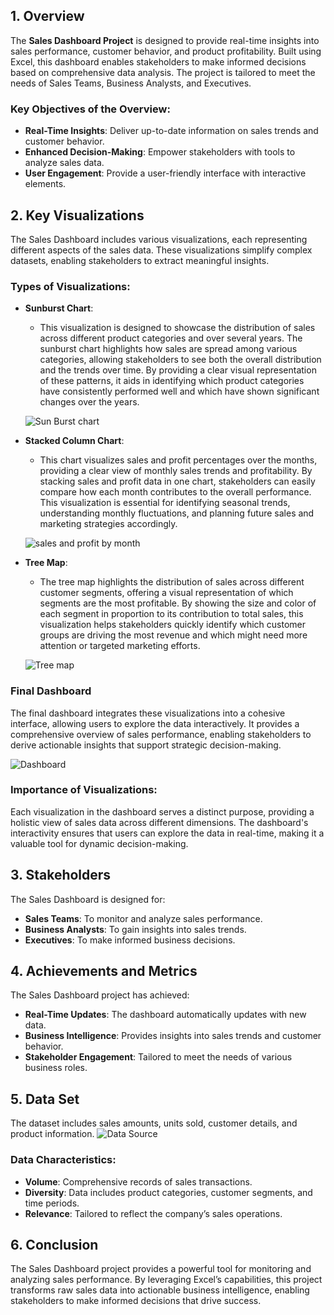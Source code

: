 

## **1. Overview**

The **Sales Dashboard Project** is designed to provide real-time insights into sales performance, customer behavior, and product profitability. Built using Excel, this dashboard enables stakeholders to make informed decisions based on comprehensive data analysis. The project is tailored to meet the needs of Sales Teams, Business Analysts, and Executives.

### **Key Objectives of the Overview**:
- **Real-Time Insights**: Deliver up-to-date information on sales trends and customer behavior.
- **Enhanced Decision-Making**: Empower stakeholders with tools to analyze sales data.
- **User Engagement**: Provide a user-friendly interface with interactive elements.

## **2. Key Visualizations**

The Sales Dashboard includes various visualizations, each representing different aspects of the sales data. These visualizations simplify complex datasets, enabling stakeholders to extract meaningful insights.

### **Types of Visualizations**:

- **Sunburst Chart**:
  - This visualization is designed to showcase the distribution of sales across different product categories and over several years. The sunburst chart highlights how sales are spread among various categories, allowing stakeholders to see both the overall distribution and the trends over time. By providing a clear visual representation of these patterns, it aids in identifying which product categories have consistently performed well and which have shown significant changes over the years.

  ![Sun Burst chart](https://github.com/user-attachments/assets/c83eb1d1-9724-45b3-bc6e-b813f636c333)

- **Stacked Column Chart**:
  - This chart visualizes sales and profit percentages over the months, providing a clear view of monthly sales trends and profitability. By stacking sales and profit data in one chart, stakeholders can easily compare how each month contributes to the overall performance. This visualization is essential for identifying seasonal trends, understanding monthly fluctuations, and planning future sales and marketing strategies accordingly.

  ![sales and profit by month](https://github.com/user-attachments/assets/de419a38-736a-45ca-9c6f-406b6c786683)

- **Tree Map**:
  - The tree map highlights the distribution of sales across different customer segments, offering a visual representation of which segments are the most profitable. By showing the size and color of each segment in proportion to its contribution to total sales, this visualization helps stakeholders quickly identify which customer groups are driving the most revenue and which might need more attention or targeted marketing efforts.

  ![Tree map](https://github.com/user-attachments/assets/e08d0f9f-c31f-4c36-9200-deab7603c52d)

### **Final Dashboard**
The final dashboard integrates these visualizations into a cohesive interface, allowing users to explore the data interactively. It provides a comprehensive overview of sales performance, enabling stakeholders to derive actionable insights that support strategic decision-making.

![Dashboard](https://github.com/user-attachments/assets/344ef911-3391-4368-a894-6e21be2159de)

### **Importance of Visualizations**:
Each visualization in the dashboard serves a distinct purpose, providing a holistic view of sales data across different dimensions. The dashboard's interactivity ensures that users can explore the data in real-time, making it a valuable tool for dynamic decision-making.

## **3. Stakeholders**

The Sales Dashboard is designed for:
- **Sales Teams**: To monitor and analyze sales performance.
- **Business Analysts**: To gain insights into sales trends.
- **Executives**: To make informed business decisions.

## **4. Achievements and Metrics**

The Sales Dashboard project has achieved:
- **Real-Time Updates**: The dashboard automatically updates with new data.
- **Business Intelligence**: Provides insights into sales trends and customer behavior.
- **Stakeholder Engagement**: Tailored to meet the needs of various business roles.

## **5. Data Set**

The dataset includes sales amounts, units sold, customer details, and product information.
![Data Source](https://github.com/user-attachments/assets/bda5fcd8-48e4-4474-8a9e-1957520f809c)

### **Data Characteristics**:
- **Volume**: Comprehensive records of sales transactions.
- **Diversity**: Data includes product categories, customer segments, and time periods.
- **Relevance**: Tailored to reflect the company’s sales operations.

## **6. Conclusion**

The Sales Dashboard project provides a powerful tool for monitoring and analyzing sales performance. By leveraging Excel’s capabilities, this project transforms raw sales data into actionable business intelligence, enabling stakeholders to make informed decisions that drive success.
